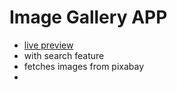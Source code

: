 # Image Gallery APP
- [live preview](https://mohamed20medhat.github.io/react-image-gallary/)
- with search feature 
- fetches images from pixabay
- 